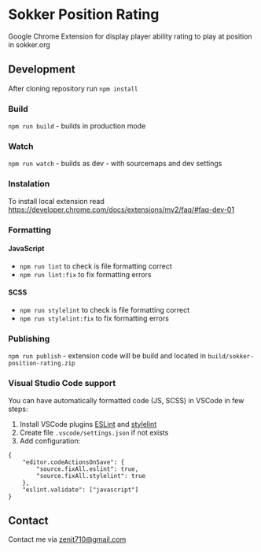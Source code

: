 # Sokker Position Rating
Google Chrome Extension for display player ability rating to play at position in sokker.org

## Development

After cloning repository run `npm install`

### Build
`npm run build` - builds in production mode

### Watch
`npm run watch` - builds as dev - with sourcemaps and dev settings

### Instalation
To install local extension read <https://developer.chrome.com/docs/extensions/mv2/faq/#faq-dev-01>

### Formatting
#### JavaScript
- `npm run lint` to check is file formatting correct
- `npm run lint:fix` to fix formatting errors

#### SCSS
- `npm run stylelint` to check is file formatting correct
- `npm run stylelint:fix` to fix formatting errors

### Publishing
`npm run publish` - extension code will be build and located in `build/sokker-position-rating.zip`

### Visual Studio Code support
You can have automatically formatted code (JS, SCSS) in VSCode in few steps:
1. Install VSCode plugins [ESLint](https://marketplace.visualstudio.com/items?itemName=dbaeumer.vscode-eslint) and [stylelint](https://marketplace.visualstudio.com/items?itemName=stylelint.vscode-stylelint)
2. Create file `.vscode/settings.json` if not exists
3. Add configuration:
```
{
    "editor.codeActionsOnSave": {
        "source.fixAll.eslint": true,
        "source.fixAll.stylelint": true
    },
    "eslint.validate": ["javascript"]
}
```

## Contact

Contact me via <zenit710@gmail.com>
